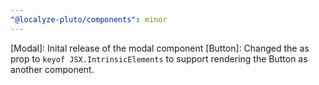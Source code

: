 ```yaml
---
"@localyze-pluto/components": minor
---
```


[Modal]: Inital release of the modal component
[Button]: Changed the as prop to `keyof JSX.IntrinsicElements` to support rendering the Button as another component.
